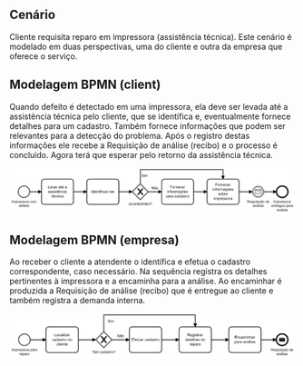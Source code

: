 ## Cenário

Cliente requisita reparo em impressora (assistência técnica).
Este cenário é modelado em duas perspectivas, uma do cliente e outra
da empresa que oferece o serviço.

## Modelagem BPMN (client)

Quando defeito é detectado em uma impressora, ela deve ser levada até a assistência técnica pelo cliente, que se identifica e, eventualmente
fornece detalhes para um cadastro. Também fornece informações que podem
ser relevantes para a detecção do problema. Após o registro destas
informações ele recebe a Requisição de análise (recibo) e o processo
é concluído. Agora terá que esperar pelo retorno da assistência técnica.

<img src="reparo-impressora-cliente.png" width="600">

## Modelagem BPMN (empresa)

Ao receber o cliente a atendente o identifica e efetua o cadastro
correspondente, caso necessário. Na sequência registra os detalhes
pertinentes à impressora e a encaminha para a análise. Ao encaminhar
é produzida a Requisição de análise (recibo) que é entregue ao cliente
e também registra a demanda interna.

<img src="reparo-impressora-empresa.png" width="600">
